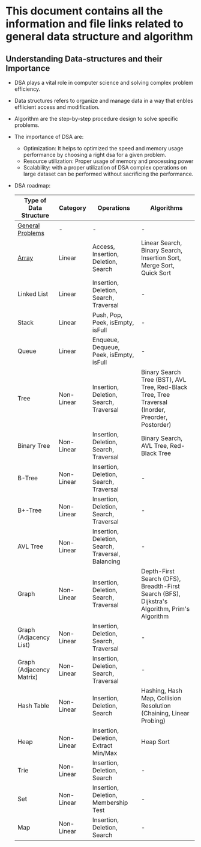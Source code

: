 # This document contains all the information and file links related to general data structure and algorithm

## Understanding Data-structures and their Importance

- DSA plays a vital role in computer science and solving complex problem efficiency.
- Data structures refers to organize and manage data in a way that enbles effiicient access and modification.
- Algorithm are the step-by-step procedure design to solve specific problems.
- The importance of DSA are:
    - Optimization: It helps to optimized the speed and memory usage performance by choosing a right dsa for a given problem.
    - Resource utilization: Proper usage of memory and processing power
    - Scalability: with a proper utilization of DSA complex operations on large dataset can be performed without sacrificing the performance.
- DSA roadmap:

    | Type of Data Structure   | Category        | Operations                                             | Algorithms                                             |
    |---------------------------|-----------------|--------------------------------------------------------|--------------------------------------------------------|
    | [General Problems](./GeneralProblem.md) | - | - | - |
    | [Array](./Array.md)       | Linear          | Access, Insertion, Deletion, Search                    | Linear Search, Binary Search, Insertion Sort, Merge Sort, Quick Sort |
    | Linked List               | Linear          | Insertion, Deletion, Search, Traversal                 | -                                                      |
    | Stack                     | Linear          | Push, Pop, Peek, isEmpty, isFull                       | -                                                      |
    | Queue                     | Linear          | Enqueue, Dequeue, Peek, isEmpty, isFull                | -                                                      |
    | Tree                      | Non-Linear      | Insertion, Deletion, Search, Traversal                 | Binary Search Tree (BST), AVL Tree, Red-Black Tree, Tree Traversal (Inorder, Preorder, Postorder) |
    | Binary Tree               | Non-Linear      | Insertion, Deletion, Search, Traversal                 | Binary Search, AVL Tree, Red-Black Tree               |
    | B-Tree                    | Non-Linear      | Insertion, Deletion, Search, Traversal                 | -                                                      |
    | B+-Tree                   | Non-Linear      | Insertion, Deletion, Search, Traversal                 | -                                                      |
    | AVL Tree                  | Non-Linear      | Insertion, Deletion, Search, Traversal, Balancing      | -                                                      |
    | Graph                     | Non-Linear      | Insertion, Deletion, Search, Traversal                 | Depth-First Search (DFS), Breadth-First Search (BFS), Dijkstra's Algorithm, Prim's Algorithm |
    | Graph (Adjacency List)    | Non-Linear      | Insertion, Deletion, Search, Traversal                 | -                                                      |
    | Graph (Adjacency Matrix)  | Non-Linear      | Insertion, Deletion, Search, Traversal                 | -                                                      |
    | Hash Table                | Non-Linear      | Insertion, Deletion, Search                            | Hashing, Hash Map, Collision Resolution (Chaining, Linear Probing) |
    | Heap                      | Non-Linear      | Insertion, Deletion, Extract Min/Max                   | Heap Sort                                              |
    | Trie                      | Non-Linear      | Insertion, Deletion, Search                            | -                                                      |
    | Set                       | Non-Linear      | Insertion, Deletion, Membership Test                   | -                                                      |
    | Map                       | Non-Linear      | Insertion, Deletion, Search                            | -                                                      |
